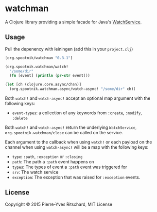 # watchman

A Clojure library providing a simple facade for Java's [WatchService](http://docs.oracle.com/javase/8/docs/api/java/nio/file/WatchService.html).


## Usage

Pull the depenency with leiningen (add this in your `project.clj`)

```clojure
[org.spootnik/watchman "0.3.1"]
```


```clojure
(org.spootnik.watchman/watch!
  "/some/dir"
  (fn [event] (println (pr-str event)))

(let [ch (clojure.core.async/chan)]
  (org.spootnik.watchman.async/watch-async! "/some/dir" ch))
```

Both `watch!` and `watch-async!` accept an optional map argument with the following keys:

- `event-types`: a collection of any keywords from `:create`, `:modify`, `:delete`

Both `watch!` and `watch-async!` return the underlying `WatchService`, `org.spootnik.watchman/close` can
be called on the service.

Each argument to the callback when using `watch!` or each payload on the channel
when using `watch-async!` will be a map with the following keys:

- `type`: `:path`, `:exception` or `:closing`
- `path`: The path a `:path` event happens on
- `types`: The types of event a `:path` event was triggered for
- `srv`: The watch service
- `exception`: The exception that was raised for `:exception` events.

## License

Copyright © 2015 Pierre-Yves Ritschard, MIT License

